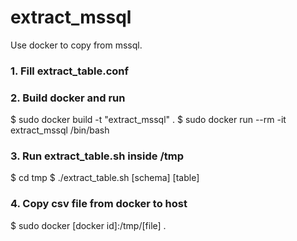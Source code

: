 # extract_mssql
Use docker to copy from mssql.

### 1. Fill extract_table.conf 

### 2. Build docker and run
$ sudo docker build -t "extract_mssql" .
$ sudo docker run --rm -it extract_mssql /bin/bash

### 3. Run extract_table.sh inside /tmp
$ cd tmp
$ ./extract_table.sh [schema] [table]

### 4. Copy csv file from docker to host
$ sudo docker [docker id]:/tmp/[file] .


